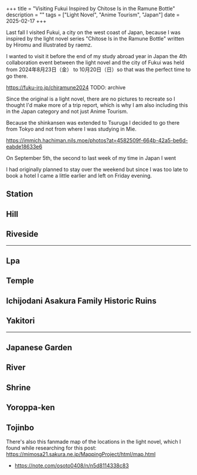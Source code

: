 +++
title = "Visiting Fukui Inspired by Chitose Is in the Ramune Bottle"
description = ""
tags = ["Light Novel", "Anime Tourism", "Japan"]
date = 2025-02-17
+++


Last fall I visited Fukui, a city on the west coast of Japan, because I was inspired by the light novel series "Chitose Is in the Ramune Bottle" written by Hiromu and illustrated by raemz.

I wanted to visit it before the end of my study abroad year in Japan 
the 4th collaboration event between the light novel and the city of Fukui was held from 2024年8月23日（金） to 10月20日（日）so that was the perfect time to go there.

https://fuku-iro.jp/chiramune2024 TODO: archive


Since the original is a light novel, there are no pictures to recreate so I thought I'd make more of a trip report, which is why I am also including this in the Japan category and not just Anime Tourism.

Because the shinkansen was extended to Tsuruga I decided to go there from Tokyo and not from where I was studying in Mie.

https://immich.hachiman.nils.moe/photos?at=4582509f-664b-42a5-be6d-eabde18633e6

On September 5th, the second to last week of my time in Japan I went 


I had originally planned to stay over the weekend but since I was too late to book a hotel I came a little earlier and left on Friday evening.


## Station


## Hill


## Riveside


---

## Lpa

## Temple


## Ichijodani Asakura Family Historic Ruins


## Yakitori


---


## Japanese Garden

## River

## Shrine

## Yoroppa-ken

## Tojinbo




There's also this fanmade map of the locations in the light novel, which I found while researching for this post:
<https://mimosa21.sakura.ne.jp/MappingProject/html/map.html>


- <https://note.com/osoto0408/n/n5d8114338c83>